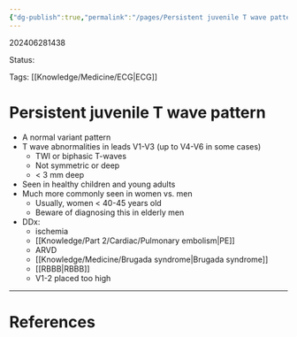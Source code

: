 ```yaml
---
{"dg-publish":true,"permalink":"/pages/Persistent juvenile T wave pattern/"}
---
```



202406281438

Status: 

Tags: [[Knowledge/Medicine/ECG\|ECG]]

# Persistent juvenile T wave pattern
- A normal variant pattern
- T wave abnormalities in leads V1-V3 (up to V4-V6 in some cases)
    - TWI or biphasic T-waves
    - Not symmetric or deep
    - < 3 mm deep
- Seen in healthy children and young adults
- Much more commonly seen in women vs. men
    - Usually, women < 40-45 years old
    - Beware of diagnosing this in elderly men
- DDx: 
	- ischemia
	- [[Knowledge/Part 2/Cardiac/Pulmonary embolism\|PE]]
	- ARVD
	- [[Knowledge/Medicine/Brugada syndrome\|Brugada syndrome]]
	- [[RBBB\|RBBB]]
	- V1-2 placed too high






___
# References
